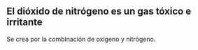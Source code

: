 ## El dióxido de nitrógeno es un gas tóxico e irritante

Se crea por la combinación de oxígeno y nitrógeno.
